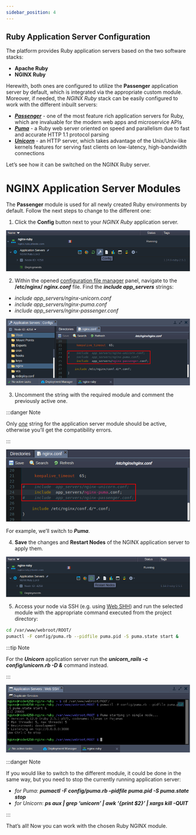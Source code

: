 ```yaml
---
sidebar_position: 4
---
```


## Ruby Application Server Configuration

The platform provides Ruby application servers based on the two software stacks:

- **Apache Ruby**
- **NGINX Ruby**

Herewith, both ones are configured to utilize the **Passenger** application server by default, which is integrated via the appropriate custom module. Moreover, if needed, the _NGINX Ruby_ stack can be easily configured to work with the different inbuilt servers:

- [**_Passenger_**](https://cloudmydc.com/) - one of the most feature rich application servers for Ruby, which are invaluable for the modern web apps and microservice APIs
- [**_Puma_**](https://cloudmydc.com/) - a Ruby web server oriented on speed and parallelism due to fast and accurate HTTP 1.1 protocol parsing
- [**_Unicorn_**](https://cloudmydc.com/) - an HTTP server, which takes advantage of the Unix/Unix-like kernels features for serving fast clients on low-latency, high-bandwidth connections

Let’s see how it can be switched on the NGINX Ruby server.

# NGINX Application Server Modules

The **Passenger** module is used for all newly created Ruby environments by default. Follow the next steps to change to the different one:

1. Click the **Config** button next to your _NGINX Ruby_ application server.

<div style={{
    display:'flex',
    justifyContent: 'center',
    margin: '0 0 1rem 0'
}}>

![Locale Dropdown](./img/RubyAppServerConfiguration/01-nginx-ruby-server-config-button.png)

</div>

2. Within the opened [configuration file manager](https://cloudmydc.com/) panel, navigate to the **/etc/nginx/** **_nginx.conf_** file. Find the **_include app_servers_** strings:

- _include app_servers/nginx-unicorn.conf_
- _include app_servers/nginx-puma.conf_
- _include app_servers/nginx-passenger.conf_

<div style={{
    display:'flex',
    justifyContent: 'center',
    margin: '0 0 1rem 0'
}}>

![Locale Dropdown](./img/RubyAppServerConfiguration/02-nginxconf-include-application-server-modules.png)

</div>

3. Uncomment the string with the required module and comment the previously active one.

:::danger Note

Only _<u>one</u>_ string for the application server module should be active, otherwise you’ll get the compatibility errors.

:::

<div style={{
    display:'flex',
    justifyContent: 'center',
    margin: '0 0 1rem 0'
}}>

![Locale Dropdown](./img/RubyAppServerConfiguration/03-adjust-nginx-ruby-application-server-settings.png)

</div>

For example, we’ll switch to **_Puma_**.

4. **Save** the changes and **Restart Nodes** of the NGINX application server to apply them.

<div style={{
    display:'flex',
    justifyContent: 'center',
    margin: '0 0 1rem 0'
}}>

![Locale Dropdown](./img/RubyAppServerConfiguration/04-nginx-ruby-server-restart-nodes.png)

</div>

5. Access your node via SSH (e.g. using [Web SHH](https://cloudmydc.com/)) and run the selected module with the appropriate command executed from the project directory:

```bash
cd /var/www/webroot/ROOT/
pumactl -F config/puma.rb --pidfile puma.pid -S puma.state start &
```

:::tip Note

For the **_Unicorn_** application server run the **_unicorn_rails -c config/unicorn.rb -D &_** command instead.

:::

<div style={{
    display:'flex',
    justifyContent: 'center',
    margin: '0 0 1rem 0'
}}>

![Locale Dropdown](./img/RubyAppServerConfiguration/05--nginx-ruby-start-puma-application-server-via-ssh.png)

</div>

:::danger Note

If you would like to switch to the different module, it could be done in the same way, but you need to stop the currently running application server:

- _for Puma_: **_pumactl -F config/puma.rb –pidfile puma.pid -S puma.state stop_**
- _for Unicorn_: **_ps aux | grep ‘unicorn’ | awk ‘{print $2}’ | xargs kill -QUIT_**

:::

That’s all! Now you can work with the chosen Ruby NGINX module.
